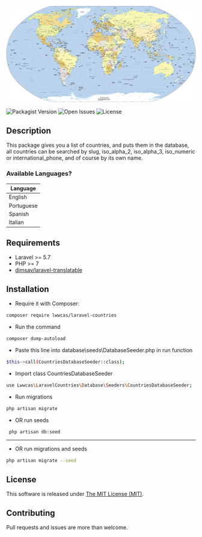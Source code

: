 ![World Map](assets/map.jpg)

![Packagist Version](https://img.shields.io/packagist/v/lwwcas/laravel-countries.svg) ![Open Issues](https://img.shields.io/github/issues-raw/lwwcas/laravel-countries.svg) ![License](https://img.shields.io/github/license/lwwcas/laravel-countries.svg)

## Description

This package gives you a list of countries, and puts them in the database, all countries can be searched by slug, iso_alpha_2, iso_alpha_3, iso_numeric or international_phone, and of course by its own name.


### Available Languages?

| Language        |
------------------|
| English         |
| Portuguese      |
| Spanish         |
| Italian         |


## Requirements
- Laravel >= 5.7
- PHP >= 7
- [dimsav/laravel-translatable](https://github.com/Astrotomic/laravel-translatable)

## Installation

- Require it with Composer:
```bash
composer require lwwcas/laravel-countries
```

- Run the command
```bash
composer dump-autoload
```

- Paste this line into database\seeds\DatabaseSeeder.php in run function
```bash
$this->call(CountriesDatabaseSeeder::class);
```

- Import class CountriesDatabaseSeeder
```bash
use Lwwcas\LaravelCountries\Database\Seeders\CountriesDatabaseSeeder;
```

- Run migrations
```bash
php artisan migrate
```

- OR run seeds
```bash
 php artisan db:seed
```

***

- OR run migrations and seeds
```bash
php artisan migrate --seed
```

## License

This software is released under [The MIT License (MIT)](LICENSE).

## Contributing

Pull requests and issues are more than welcome.

